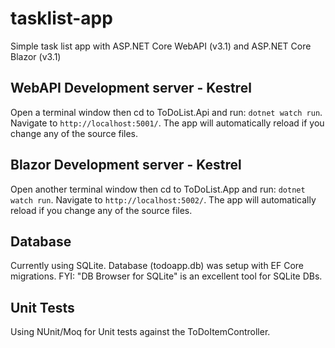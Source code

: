 # tasklist-app

Simple task list app with ASP.NET Core WebAPI (v3.1) and ASP.NET Core Blazor (v3.1)

## WebAPI Development server - Kestrel

Open a terminal window then cd to ToDoList.Api and run: `dotnet watch run`. Navigate to `http://localhost:5001/`. The app will automatically reload if you change any of the source files. 

## Blazor Development server - Kestrel

Open another terminal window then cd to ToDoList.App and run: `dotnet watch run`. Navigate to `http://localhost:5002/`. The app will automatically reload if you change any of the source files.

## Database

Currently using SQLite. Database (todoapp.db) was setup with EF Core migrations. FYI: "DB Browser for SQLite" is an excellent tool for SQLite DBs. 

## Unit Tests

Using NUnit/Moq for Unit tests against the ToDoItemController.    
